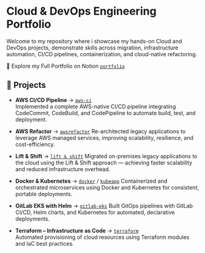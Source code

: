 # Cloud & DevOps Engineering Portfolio

Welcome to my repository where i showcase my hands-on Cloud and DevOps projects, demonstrate skills across migration, infrastructure automation, CI/CD pipelines, containerization, and cloud-native refactoring.

📎 Explore my Full Portfolio on Notion [`portfolio`](https://anasiezeikenna.notion.site/Work-folio-24505c74585e805fb422ef2442521c01)

## 📂 Projects

- **AWS CI/CD Pipeline** → [`aws-ci`](https://anasiezeikenna.notion.site/AWS-CI-CD-Pipeline-27005c74585e805c842dd5220424a735)  
  Implemented a complete AWS-native CI/CD pipeline integrating CodeCommit, CodeBuild, and CodePipeline to automate build, test, and deployment.
  
- **AWS Refactor** → [`awsrefactor`](https://anasiezeikenna.notion.site/Refactoring-Apps-with-AWS-Managed-Services-26105c74585e80f8a5f8f3a4488b4b3b) 
  Re-architected legacy applications to leverage AWS managed services, improving scalability, resilience, and cost-efficiency.
  
- **Lift & Shift** → [`lift & shift`](https://anasiezeikenna.notion.site/Lift-Shift-Application-Workload-on-AWS-Cloud-26105c74585e804c9eece9459b8f214d)
  Migrated on-premises legacy applications to the cloud using the Lift & Shift approach — achieving faster scalability and reduced infrastructure overhead.
  
- **Docker & Kubernetes** → [`docker`](https://github.com/Donaldnaz/Cloud-Devops-Projects/tree/docker) / [`kubeapp`](https://anasiezeikenna.notion.site/App-Deployment-on-Kubernetes-Cluster-27005c74585e8062b170f888de90f22c) 
  Containerized and orchestrated microservices using Docker and Kubernetes for consistent, portable deployments.
  
- **GitLab EKS with Helm** → [`gitlab-eks`](https://github.com/Donaldnaz/Cloud-Devops-Projects/tree/gitlab-eks)
  Built GitOps pipelines with GitLab CI/CD, Helm charts, and Kubernetes for automated, declarative deployments.
  
- **Terraform – Infrastructure as Code** → [`terraform`](https://anasiezeikenna.notion.site/Automating-Cloud-Infrastructure-with-Terraform-26f05c74585e80e8a237f790b28c7e7f)  
  Automated provisioning of cloud resources using Terraform modules and IaC best practices.
